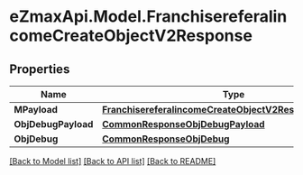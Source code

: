 
# eZmaxApi.Model.FranchisereferalincomeCreateObjectV2Response

## Properties

Name | Type | Description | Notes
------------ | ------------- | ------------- | -------------
**MPayload** | [**FranchisereferalincomeCreateObjectV2ResponseMPayload**](FranchisereferalincomeCreateObjectV2ResponseMPayload.md) |  | 
**ObjDebugPayload** | [**CommonResponseObjDebugPayload**](CommonResponseObjDebugPayload.md) |  | [optional] 
**ObjDebug** | [**CommonResponseObjDebug**](CommonResponseObjDebug.md) |  | [optional] 

[[Back to Model list]](../README.md#documentation-for-models)
[[Back to API list]](../README.md#documentation-for-api-endpoints)
[[Back to README]](../README.md)

